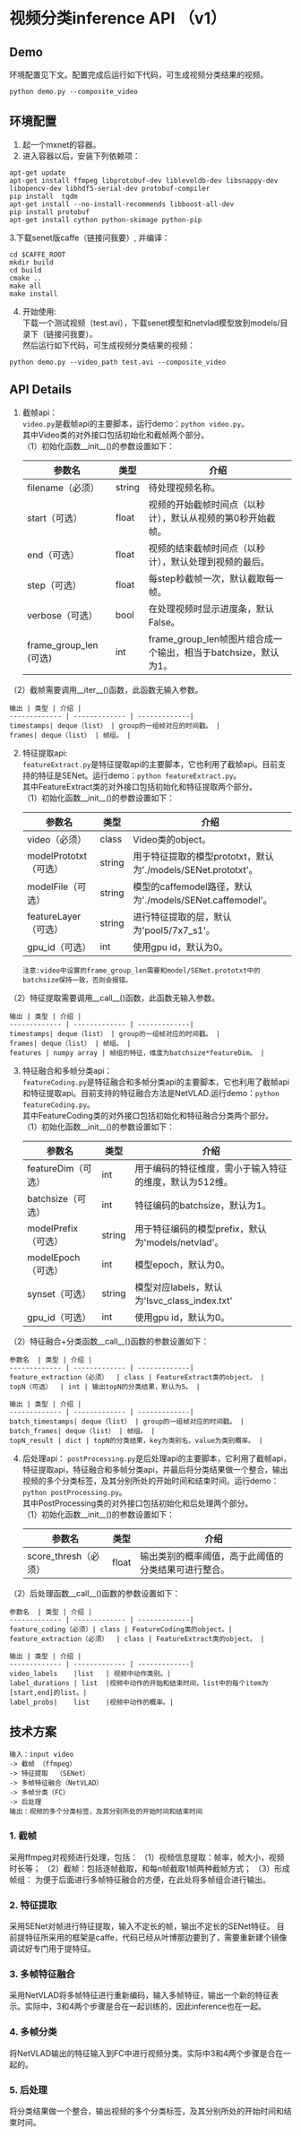 # 视频分类inference API （v1）
## Demo
环境配置见下文。配置完成后运行如下代码，可生成视频分类结果的视频。

```
python demo.py --composite_video
```

## 环境配置
1. 起一个mxnet的容器。
2. 进入容器以后，安装下列依赖项：
  ```
  apt-get update
  apt-get install ffmpeg libprotobuf-dev libleveldb-dev libsnappy-dev libopencv-dev libhdf5-serial-dev protobuf-compiler
  pip install  tqdm
apt-get install --no-install-recommends libboost-all-dev
pip install protobuf
apt-get install cython python-skimage python-pip
  ```

3.下载senet版caffe（链接问我要）,	并编译：
  ```
  cd $CAFFE_ROOT
  mkdir build
  cd build
  cmake ..
  make all
  make install
  ```

4. 开始使用:    
下载一个测试视频（test.avi），下载senet模型和netvlad模型放到models/目录下（链接问我要）。    
然后运行如下代码，可生成视频分类结果的视频：
```
python demo.py --video_path test.avi --composite_video
```

## API Details
1. 截帧api：      
`video.py`是截帧api的主要脚本，运行demo：`python video.py`。    
其中Video类的对外接口包括初始化和截帧两个部分。   
（1）初始化函数\_\_init\_\_()的参数设置如下：

	参数名  | 类型 | 介绍 |
	------------- | ------------- | -------------|
	filename（必须）  | string | 待处理视频名称。 |
	start（可选）  | float | 视频的开始截帧时间点（以秒计），默认从视频的第0秒开始截帧。 |
	end（可选） | float | 视频的结束截帧时间点（以秒计），默认处理到视频的最后。|
	step（可选） | float | 每step秒截帧一次，默认截取每一帧。 |
	verbose（可选）| bool | 在处理视频时显示进度条，默认False。|
	frame\_group\_len (可选)| int | frame\_group\_len帧图片组合成一个输出，相当于batchsize，默认为1。|
（2）截帧需要调用\_\_iter\_\_()函数，此函数无输入参数。

	输出 | 类型 | 介绍 |
	------------- | ------------- | -------------|
	timestamps| deque（list） | group的一组帧对应的时间戳。 |
	frames| deque（list） | 帧组。 |
2. 特征提取api:    
`featureExtract.py`是特征提取api的主要脚本，它也利用了截帧api。目前支持的特征是SENet。运行demo：`python featureExtract.py`。    
其中FeatureExtract类的对外接口包括初始化和特征提取两个部分。    
（1）初始化函数\_\_init\_\_()的参数设置如下：

	参数名  | 类型 | 介绍 |
	------------- | ------------- | -------------|
	video（必须）  | class | Video类的object。 |
	modelPrototxt（可选）  | string | 用于特征提取的模型prototxt，默认为'./models/SENet.prototxt'。 |
	modelFile（可选） | string | 模型的caffemodel路径，默认为'./models/SENet.caffemodel'。|
	featureLayer（可选） | string | 进行特征提取的层，默认为'pool5/7x7_s1'。 |
	gpu\_id（可选）| int | 使用gpu id，默认为0。|
	```
	注意:video中设置的frame_group_len需要和model/SENet.prototxt中的batchsize保持一致，否则会报错。
	```
（2）特征提取需要调用\_\_call\_\_()函数，此函数无输入参数。

	输出 | 类型 | 介绍 |
	------------- | ------------- | -------------|
	timestamps| deque（list） | group的一组帧对应的时间戳。 |
	frames| deque（list） | 帧组。 |
	features | numpy array | 帧组的特征，维度为batchsize*featureDim。 |
3. 特征融合和多帧分类api：    
`featureCoding.py`是特征融合和多帧分类api的主要脚本，它也利用了截帧api和特征提取api。目前支持的特征融合方法是NetVLAD.运行demo：`python featureCoding.py`。    
其中FeatureCoding类的对外接口包括初始化和特征融合分类两个部分。    
（1）初始化函数\_\_init\_\_()的参数设置如下：

	参数名  | 类型 | 介绍 |
	------------- | ------------- | -------------|
	featureDim（可选）  | int | 用于编码的特征维度，需小于输入特征的维度，默认为512维。 |
	batchsize（可选）  | int | 特征编码的batchsize，默认为1。 |
	modelPrefix（可选） | string | 用于特征编码的模型prefix，默认为'models/netvlad'。|
	modelEpoch（可选） | int | 模型epoch，默认为0。 |
	synset（可选）| string | 模型对应labels，默认为'lsvc\_class\_index.txt' |
	gpu\_id（可选）| int | 使用gpu id，默认为0。|
（2）特征融合+分类函数\_\_call\_\_()函数的参数设置如下：

	参数名  | 类型 | 介绍 |
	------------- | ------------- | -------------|
	feature_extraction（必须）  | class | FeatureExtract类的object。 |
	topN（可选）  | int | 输出topN的分类结果，默认为5。 |
		
	输出 | 类型 | 介绍 |
	------------- | ------------- | -------------|
	batch_timestamps| deque（list） | group的一组帧对应的时间戳。 |
	batch_frames| deque（list） | 帧组。 |
	topN_result | dict | topN的分类结果，key为类别名，value为类别概率。 |

4. 后处理api：
`postProcessing.py`是后处理api的主要脚本，它利用了截帧api，特征提取api，特征融合和多帧分类api，并最后将分类结果做一个整合，输出视频的多个分类标签，及其分别所处的开始时间和结束时间。运行demo：`python postProcessing.py`。    
其中PostProcessing类的对外接口包括初始化和后处理两个部分。   
（1）初始化函数\_\_init\_\_()的参数设置如下：

	参数名  | 类型 | 介绍 |
	------------- | ------------- | -------------|
	score_thresh（必须）  | float | 输出类别的概率阈值，高于此阈值的分类结果可进行整合。 |
（2）后处理函数\_\_call\_\_()函数的参数设置如下：

	参数名  | 类型 | 介绍 |
	------------- | ------------- | -------------|
	feature_coding（必须）| class | FeatureCoding类的object。|
	feature_extraction（必须）  | class | FeatureExtract类的object。 |
	
	输出 | 类型 | 介绍 |
	------------- | ------------- | -------------|
	video_labels	|list	| 视频中动作类别。|
	label_durations | list	|视频中动作的开始和结束时间，list中的每个item为[start,end]的list。|
	label_probs|	list	|视频中动作的概率。|
## 技术方案
```
输入：input video
-> 截帧 （ffmpeg）
-> 特征提取  （SENet）
-> 多帧特征融合（NetVLAD）
-> 多帧分类（FC）
-> 后处理
输出：视频的多个分类标签，及其分别所处的开始时间和结束时间
```

### 1. 截帧
采用ffmpeg对视频进行处理，包括：
（1）视频信息提取：帧率，帧大小，视频时长等；
（2）截帧：包括逐帧截取，和每n帧截取1帧两种截帧方式；
（3）形成帧组： 为便于后面进行多帧特征融合的方便，在此处将多帧组合进行输出。

### 2. 特征提取
采用SENet对帧进行特征提取，输入不定长的帧，输出不定长的SENet特征。
目前提特征所采用的框架是caffe，代码已经从叶博那边要到了，需要重新建个镜像调试好专门用于提特征。

### 3. 多帧特征融合
采用NetVLAD将多帧特征进行重新编码，输入多帧特征，输出一个新的特征表示。实际中，3和4两个步骤是合在一起训练的，因此inference也在一起。

### 4. 多帧分类
将NetVLAD输出的特征输入到FC中进行视频分类。实际中3和4两个步骤是合在一起的。

### 5. 后处理
将分类结果做一个整合，输出视频的多个分类标签，及其分别所处的开始时间和结束时间。
